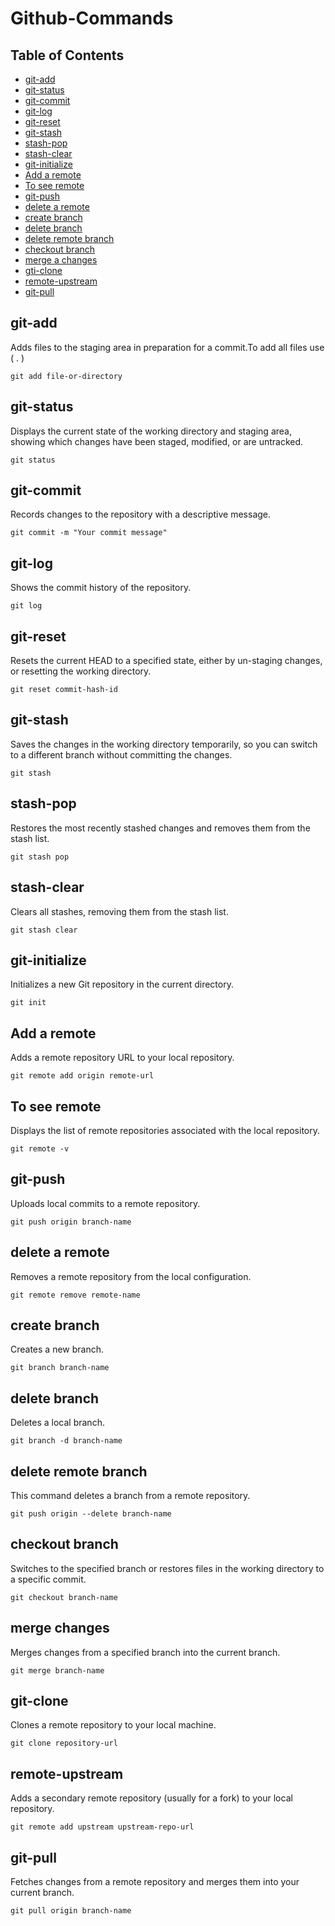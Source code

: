 # Github-Commands

<h2>Table of Contents</h2>
<ul>
  <li><a href="#command-1">git-add</a></li>
  <li><a href="#command-2">git-status</a></li>
  <li><a href="#command-3">git-commit</a></li>
  <li><a href="#command-4">git-log</a></li>
  <li><a href="#command-5">git-reset</a></li>
  <li><a href="#command-6">git-stash</a></li>
  <li><a href="#command-7">stash-pop</a></li>
  <li><a href="#command-8">stash-clear</a></li>
  <li><a href="#command-9">git-initialize</a></li>
  <li><a href="#command-10">Add a remote</a></li>
  <li><a href="#command-11">To see remote</a></li>
  <li><a href="#command-12">git-push</a></li>
  <li><a href="#command-13">delete a remote</a></li>
  <li><a href="#command-14">create branch</a></li>
  <li><a href="#command-15">delete branch</a></li>
   <li><a href="#command-16">delete remote branch</a></li>
  <li><a href="#command-17">checkout branch</a></li>
  <li><a href="#command-18">merge a changes</a></li>
  <li><a href="#command-19">gti-clone</a></li>
  <li><a href="#command-20">remote-upstream</a></li>
  <li><a href="#command-21">git-pull</a></li>
</ul>


<h2 id="command-1">git-add</h2> 
<p>Adds files to the staging area in preparation for a commit.To add all files use ( . )</p> 
<pre><code>git add file-or-directory</code></pre>
  
<h2 id="command-2">git-status</h2> 
<p>Displays the current state of the working directory and staging area, showing which changes have been staged, modified, or are untracked.</p> <pre><code>git status</code></pre>

<h2 id="command-3">git-commit</h2> 
<p>Records changes to the repository with a descriptive message.</p> 
<pre><code>git commit -m "Your commit message"</code></pre>

<h2 id="command-4">git-log</h2> 
<p>Shows the commit history of the repository.</p> 
<pre><code>git log</code></pre>

<h2 id="command-5">git-reset</h2> 
<p>Resets the current HEAD to a specified state, either by un-staging changes, or resetting the working directory.</p>
<pre><code>git reset commit-hash-id</code></pre>
  
<h2 id="command-6">git-stash</h2> 
<p>Saves the changes in the working directory temporarily, so you can switch to a different branch without committing the changes.</p> <pre><code>git stash</code></pre>

<h2 id="command-7">stash-pop</h2> 
<p>Restores the most recently stashed changes and removes them from the stash list.</p> 
<pre><code>git stash pop</code></pre>

<h2 id="command-8">stash-clear</h2> 
<p>Clears all stashes, removing them from the stash list.</p>
<pre><code>git stash clear</code></pre>

<h2 id="command-9">git-initialize</h2> 
<p>Initializes a new Git repository in the current directory.
</p> <pre><code>git init</code></pre>

<h2 id="command-10">Add a remote</h2> 
<p>Adds a remote repository URL to your local repository.</p> 
<pre><code>git remote add origin remote-url</code></pre>
  
<h2 id="command-11">To see remote</h2> 
<p>Displays the list of remote repositories associated with the local repository.</p> 
<pre><code>git remote -v</code></pre>

<h2 id="command-12">git-push</h2> 
<p>Uploads local commits to a remote repository.</p> 
<pre><code>git push origin branch-name </code></pre>
  
<h2 id="command-13">delete a remote</h2> 
<p>Removes a remote repository from the local configuration.</p> 
<pre><code>git remote remove remote-name </code></pre>
  
<h2 id="command-14">create branch</h2> 
<p>Creates a new branch.</p> 
<pre><code>git branch branch-name </code></pre>
  
<h2 id="command-15">delete branch</h2>
<p>Deletes a local branch.</p> 
<pre><code>git branch -d branch-name</code></pre>
  
<h2 id="command-16">delete remote branch</h2>
<p>This command deletes a branch from a remote repository.</p> 
<pre><code>git push origin --delete branch-name</code></pre>
  
<h2 id="command-17">checkout branch</h2> 
<p>Switches to the specified branch or restores files in the working directory to a specific commit.</p>
<pre><code>git checkout branch-name</code></pre>
  
<h2 id="command-18">merge changes</h2> 
<p>Merges changes from a specified branch into the current branch.</p> 
<pre><code>git merge branch-name</code></pre>
  
<h2 id="command-19">git-clone</h2> 
<p>Clones a remote repository to your local machine.</p> 
<pre><code>git clone repository-url</code></pre>
  
<h2 id="command-20">remote-upstream</h2> 
<p>Adds a secondary remote repository (usually for a fork) to your local repository.</p>
<pre><code>git remote add upstream upstream-repo-url </code></pre>
  
<h2 id="command-21">git-pull</h2> 
<p>Fetches changes from a remote repository and merges them into your current branch.</p> 
<pre><code>git pull origin branch-name </code></pre>
